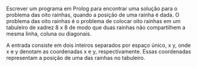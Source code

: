 Escrever um programa em Prolog para encontrar uma solução para o problema das oito rainhas, quando a posição de uma rainha é dada. O problema das oito rainhas é o problema de colocar oito rainhas em um tabuleiro de xadrez 8 x 8 de modo que duas rainhas não compartilhem a mesma linha, coluna ou diagonais.

A entrada consiste em dois inteiros separados por espaço único, x y, onde x e y denotam as coordenadas x e y, respectivamente. Essas coordenadas representam a posição de uma das rainhas no tabuleiro.

